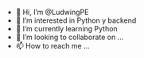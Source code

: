 - 👋 Hi, I’m @LudwingPE
- 👀 I’m interested in Python y backend
- 🌱 I’m currently learning Python
- 💞️ I’m looking to collaborate on ...
- 📫 How to reach me ...

<!---
LudwingPE/LudwingPE is a ✨ special ✨ repository because its `README.md` (this file) appears on your GitHub profile.
You can click the Preview link to take a look at your changes.
--->
